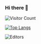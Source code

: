 ### Hi there 👋
![Visitor Count](https://profile-counter.glitch.me/chou2008/count.svg)

[![Top Langs](https://github-readme-stats.vercel.app/api/top-langs/?username=chou2008)](https://github.com/chou2008/github-readme-stats)


![Editors](https://img.shields.io/badge/Editor-Vim-orange)
